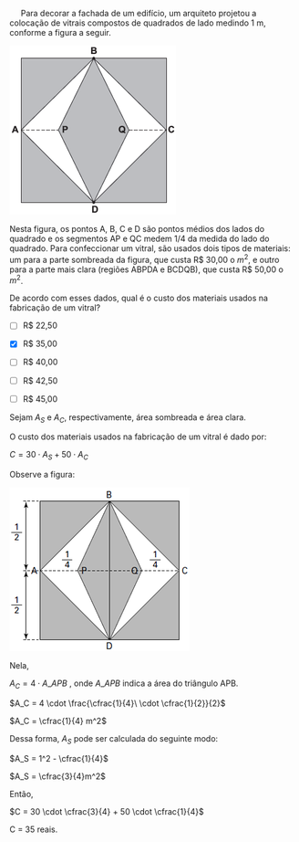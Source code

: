 

     Para decorar a fachada de um edifício, um arquiteto projetou a colocação de vitrais compostos de quadrados de lado medindo 1 m, conforme a figura a seguir.

![](e3f4da95-c99d-6823-5eeb-f1e1b6871ebf.png)

Nesta figura, os pontos A, B, C e D são pontos médios dos lados do quadrado e os segmentos AP e QC medem 1/4 da medida do lado do quadrado. Para confeccionar um vitral, são usados dois tipos de materiais: um para a parte sombreada da figura, que custa R$ 30,00 o $m^2$, e outro para a parte mais clara (regiões ABPDA e BCDQB), que custa R$ 50,00 o $m^2$.

De acordo com esses dados, qual é o custo dos materiais usados na fabricação de um vitral?



- [ ] R$ 22,50
- [x] R$ 35,00
- [ ] R$ 40,00
- [ ] R$ 42,50
- [ ] R$ 45,00


Sejam $A_S$ e $A_C$, respectivamente, área sombreada e área clara.

O custo dos materiais usados na fabricação de um vitral é dado por:

$C = 30 \cdot A_S + 50 \cdot A_C$

Observe a figura:

![](872c9c9d-3c57-f25e-ba28-ce264cf56e3d.png)

Nela,

$A_C = 4 \cdot A\_{APB}$ , onde $A\_{APB}$ indica a área do triângulo APB.

$A_C = 4 \cdot \frac{\cfrac{1}{4}\ \cdot \cfrac{1}{2}}{2}$

$A_C = \cfrac{1}{4} m^2$

Dessa forma, $A_S$ pode ser calculada do seguinte modo:

$A_S = 1^2 - \cfrac{1}{4}$

$A_S = \cfrac{3}{4}m^2$

Então,

$C = 30 \cdot \cfrac{3}{4} + 50 \cdot \cfrac{1}{4}$

C = 35 reais.
